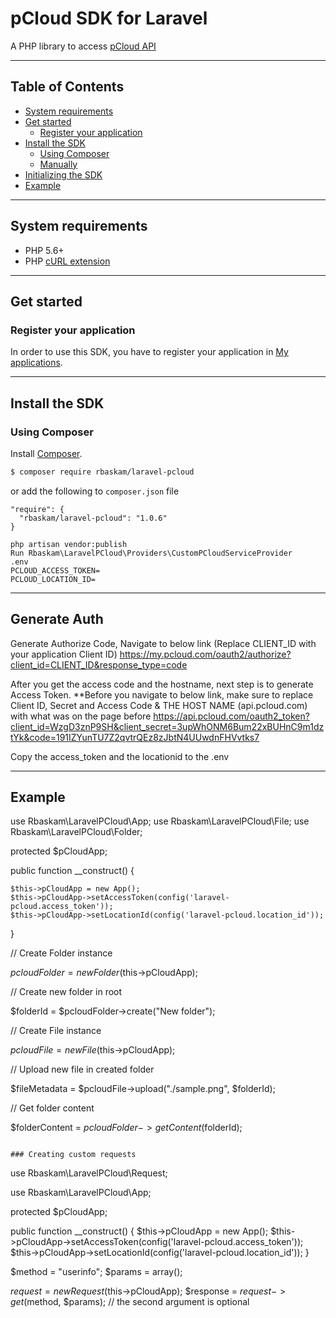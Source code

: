 # pCloud SDK for Laravel

A PHP library to access [pCloud API](https://docs.pcloud.com/)

---

## Table of Contents
* [System requirements](#system-requirements)
* [Get started](#get-started)
  * [Register your application](#register-your-application)
* [Install the SDK](#install-the-sdk)
  * [Using Composer](#using-composer)
  * [Manually](#manually)
* [Initializing the SDK](#initializing-the-sdk)
* [Example](#example)

---

## System requirements

  * PHP 5.6+
  * PHP [cURL extension](http://php.net/manual/en/curl.setup.php)

---

## Get started

### Register your application

In order to use this SDK, you have to register your application in [My applications](https://docs.pcloud.com).

---

## Install the SDK

### Using Composer

Install [Composer](http://getcomposer.org/download/).

```bash
$ composer require rbaskam/laravel-pcloud
```

or add the following to `composer.json` file

~~~~
"require": {
  "rbaskam/laravel-pcloud": "1.0.6"
}
~~~~

~~~~
php artisan vendor:publish
Run Rbaskam\LaravelPCloud\Providers\CustomPCloudServiceProvider
.env
PCLOUD_ACCESS_TOKEN=
PCLOUD_LOCATION_ID=
~~~~

---

## Generate Auth
Generate Authorize Code, Navigate to below link (Replace CLIENT_ID with your application Client ID)
https://my.pcloud.com/oauth2/authorize?client_id=CLIENT_ID&response_type=code

After you get the access code and the hostname, next step is to generate Access Token.
**Before you navigate to below link, make sure to replace Client ID, Secret and Access Code & THE HOST NAME (api.pcloud.com) with what was on the page before
https://api.pcloud.com/oauth2_token?client_id=WzgD3znP9SH&client_secret=3upWhONM6Bum22xBUHnC9m1dztYk&code=191IZYunTU7Z2qvtrQEz8zJbtN4UUwdnFHVvtks7

Copy the access_token and the locationid to the .env

---

## Example

use Rbaskam\LaravelPCloud\App;
use Rbaskam\LaravelPCloud\File;
use Rbaskam\LaravelPCloud\Folder;

protected $pCloudApp;

public function __construct()
{

    $this->pCloudApp = new App();
    $this->pCloudApp->setAccessToken(config('laravel-pcloud.access_token'));
    $this->pCloudApp->setLocationId(config('laravel-pcloud.location_id'));
}

// Create Folder instance

$pcloudFolder = new Folder($this->pCloudApp);

// Create new folder in root

$folderId = $pcloudFolder->create("New folder");

// Create File instance

$pcloudFile = new File($this->pCloudApp);

// Upload new file in created folder

$fileMetadata = $pcloudFile->upload("./sample.png", $folderId);

// Get folder content

$folderContent = $pcloudFolder->getContent($folderId);
~~~~

### Creating custom requests

~~~~
use Rbaskam\LaravelPCloud\Request;

use Rbaskam\LaravelPCloud\App;

protected $pCloudApp;

public function __construct()
{
    $this->pCloudApp = new App();
    $this->pCloudApp->setAccessToken(config('laravel-pcloud.access_token'));
    $this->pCloudApp->setLocationId(config('laravel-pcloud.location_id'));
}

$method = "userinfo";
$params = array();

$request = new Request($this->pCloudApp);
$response = $request->get($method, $params); // the second argument is optional
~~~~
